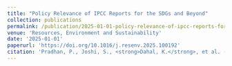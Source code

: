 ```yaml
---
title: "Policy Relevance of IPCC Reports for the SDGs and Beyond"
collection: publications
permalink: /publication/2025-01-01-policy-relevance-of-ipcc-reports-for-the-sdgs-and-
venue: 'Resources, Environment and Sustainability'
date: '2025-01-01'
paperurl: 'https://doi.org/10.1016/j.resenv.2025.100192'
citation: 'Pradhan, P., Joshi, S., <strong>Dahal, K.</strong>, et al. (2025). &quot;Policy Relevance of IPCC Reports for the SDGs and Beyond.&quot; <i>Resources, Environment and Sustainability</i>.'
---
```

